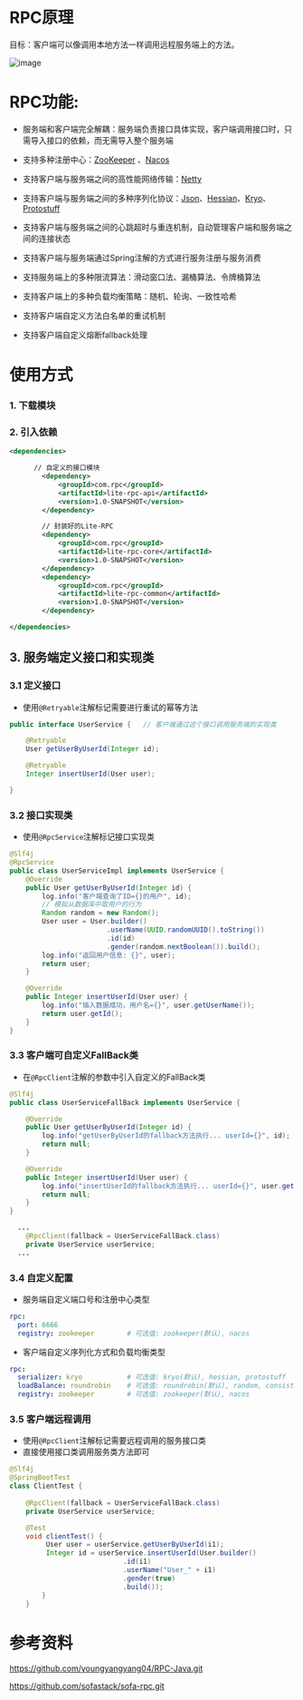 # RPC原理

目标：客户端可以像调用本地方法一样调用远程服务端上的方法。

![image](https://github.com/user-attachments/assets/93a032c0-a8e7-46d0-af7a-30db7ecf5f97)



# RPC功能:
- 服务端和客户端完全解耦：服务端负责接口具体实现，客户端调用接口时，只需导入接口的依赖，而无需导入整个服务端

- 支持多种注册中心：[ZooKeeper](https://github.com/apache/zookeeper.git) 、[Nacos](https://github.com/alibaba/nacos.git)

- 支持客户端与服务端之间的高性能网络传输：[Netty](https://github.com/netty/netty.git)

- 支持客户端与服务端之间的多种序列化协议：[Json](https://www.json.org/json-en.html)、[Hessian](http://hessian.caucho.com/)、[Kryo](https://github.com/EsotericSoftware/kryo.git)、[Protostuff](https://github.com/protostuff/protostuff.git)

- 支持客户端与服务端之间的心跳超时与重连机制，自动管理客户端和服务端之间的连接状态

- 支持客户端与服务端通过Spring注解的方式进行服务注册与服务消费

- 支持服务端上的多种限流算法：滑动窗口法、漏桶算法、令牌桶算法

- 支持客户端上的多种负载均衡策略：随机、轮询、一致性哈希

- 支持客户端自定义方法白名单的重试机制

- 支持客户端自定义熔断fallback处理


  
# 使用方式
### 1. 下载模块

### 2. 引入依赖

```xml
<dependencies>

      // 自定义的接口模块
    	<dependency>
            <groupId>com.rpc</groupId>
            <artifactId>lite-rpc-api</artifactId> 
            <version>1.0-SNAPSHOT</version>
        </dependency>

        // 封装好的Lite-RPC
        <dependency>
            <groupId>com.rpc</groupId>
            <artifactId>lite-rpc-core</artifactId>
            <version>1.0-SNAPSHOT</version>
        </dependency>
        <dependency>
            <groupId>com.rpc</groupId>
            <artifactId>lite-rpc-common</artifactId>
            <version>1.0-SNAPSHOT</version>
        </dependency>

</dependencies>  

```

## 3. 服务端定义接口和实现类

### 3.1 定义接口

- 使用`@Retryable`注解标记需要进行重试的幂等方法

```java
public interface UserService {   // 客户端通过这个接口调用服务端的实现类

    @Retryable
    User getUserByUserId(Integer id);

    @Retryable
    Integer insertUserId(User user);

}
```

### 3.2 接口实现类

- 使用`@RpcService`注解标记接口实现类

```java
@Slf4j
@RpcService
public class UserServiceImpl implements UserService {
    @Override
    public User getUserByUserId(Integer id) {
        log.info("客户端查询了ID={}的用户", id);
        // 模拟从数据库中取用户的行为
        Random random = new Random();
        User user = User.builder()
                        .userName(UUID.randomUUID().toString())
                        .id(id)
                        .gender(random.nextBoolean()).build();
        log.info("返回用户信息: {}", user);
        return user;
    }

    @Override
    public Integer insertUserId(User user) {
        log.info("插入数据成功，用户名={}", user.getUserName());
        return user.getId();
    }
}
```

### 3.3 客户端可自定义FallBack类

- 在`@RpcClient`注解的参数中引入自定义的FallBack类

```java
@Slf4j
public class UserServiceFallBack implements UserService {

    @Override
    public User getUserByUserId(Integer id) {
        log.info("getUserByUserId的fallback方法执行... userId={}", id);
        return null;
    }

    @Override
    public Integer insertUserId(User user) {
        log.info("insertUserId的fallback方法执行... userId={}", user.getId());
        return null;
    }
}

```

```java
  ...
    @RpcClient(fallback = UserServiceFallBack.class)
    private UserService userService;
  ...
```

### 3.4 自定义配置

- 服务端自定义端口号和注册中心类型

```yaml
rpc:
  port: 6666
  registry: zookeeper        # 可选值: zookeeper(默认), nacos
```

- 客户端自定义序列化方式和负载均衡类型

```yaml
rpc:
  serializer: kryo           # 可选值: kryo(默认), hessian, protostuff
  loadBalance: roundrobin    # 可选值: roundrobin(默认), random, consistenthash
  registry: zookeeper        # 可选值: zookeeper(默认), nacos
```


### 3.5 客户端远程调用

- 使用`@RpcClient`注解标记需要远程调用的服务接口类
- 直接使用接口类调用服务类方法即可

```java
@Slf4j
@SpringBootTest
class ClientTest {
    
    @RpcClient(fallback = UserServiceFallBack.class)
    private UserService userService;

    @Test
    void clientTest() {
         User user = userService.getUserByUserId(i1);
         Integer id = userService.insertUserId(User.builder()
                            .id(i1)
                            .userName("User_" + i1)
                            .gender(true)
                            .build());
        }
    }
```




# 参考资料

https://github.com/youngyangyang04/RPC-Java.git

https://github.com/sofastack/sofa-rpc.git
